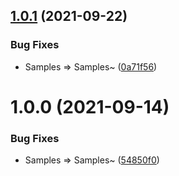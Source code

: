 ## [1.0.1](https://github.com/Vadimskyi/Unity-UI-Ripple-Vfx/compare/v1.0.0...v1.0.1) (2021-09-22)


### Bug Fixes

* Samples => Samples~ ([0a71f56](https://github.com/Vadimskyi/Unity-UI-Ripple-Vfx/commit/0a71f561db506400ccee1cb77d29f5cf64c2f59c))

# 1.0.0 (2021-09-14)


### Bug Fixes

* Samples => Samples~ ([54850f0](https://github.com/Vadimskyi/Unity-UI-Ripple-Vfx/commit/54850f0af3f703be88bc06b0ec8351102d29dfd7))
